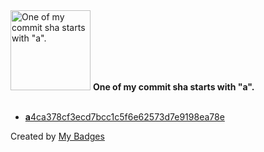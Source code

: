<img src="https://my-badges.github.io/my-badges/a-commit.png" alt="One of my commit sha starts with &quot;a&quot;." title="One of my commit sha starts with &quot;a&quot;." width="128">
<strong>One of my commit sha starts with &quot;a&quot;.</strong>
<br><br>

- <a href="https://github.com/WinJayX/006.Docker-LNMP/commit/a4ca378cf3ecd7bcc1c5f6e62573d7e9198ea78e"><strong>a</strong>4ca378cf3ecd7bcc1c5f6e62573d7e9198ea78e</a>


Created by <a href="https://github.com/my-badges/my-badges">My Badges</a>